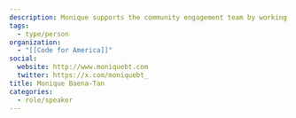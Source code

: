 ```yaml
---
description: Monique supports the community engagement team by working closely with all the Brigades across the network. She leads the research efforts by developing human-centered design processes to identify organizational priorities and community needs. Monique moved to San Francisco from New York, where she was working with various non-profit organizations in developing more inclusive and engaging urban planning processes. Most recently, she supported the research phase of an interactive workshop toolkit at Center for Urban Pedagogy that aimed to educate communities on complicated policy issues. She also helped organize a network of anchoring institutions in Orange, New Jersey, to empower the community and provide channels for collaboration. She holds a Bachelors of Fine Arts in Printmaking and a Masters of Science in Design and Urban Ecologies from Parsons School of Design.
tags:
  - type/person
organization:
  - "[[Code for America]]"
social:
  website: http://www.moniquebt.com
  twitter: https://x.com/moniquebt_
title: Monique Baena-Tan
categories:
  - role/speaker
---
```

